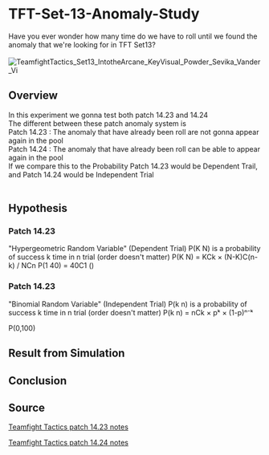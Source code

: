# TFT-Set-13-Anomaly-Study
Have you ever wonder how many time do we have to roll until we found the anomaly that we're looking for in TFT Set13? <br><br>
![TeamfightTactics_Set13_IntotheArcane_KeyVisual_Powder_Sevika_Vander_Vi](https://github.com/user-attachments/assets/cf9b3a1e-c547-4252-b89f-c8ebfa2e9658)


## Overview
In this experiment we gonna test both patch 14.23 and 14.24 <br>
The different between these patch anomaly system is <br>
Patch 14.23 : The anomaly that have already been roll are not gonna appear again in the pool <br>
Patch 14.24 : The anomaly that have already been roll can be able to appear again in the pool <br>
If we compare this to the Probability Patch 14.23 would be Dependent Trail, and Patch 14.24 would be Independent Trial <br>
<br>


## Hypothesis
### Patch 14.23
"Hypergeometric Random Variable" (Dependent Trial)
P(K N) is a probability of success k time in n trial (order doesn't matter)
P(K N) = KCk × (N-K)C(n-k) / NCn
P(1 40) = 40C1 () 

### Patch 14.23
"Binomial Random Variable" (Independent Trial)
P(k n) is a probability of success k time in n trial (order doesn't matter)
P(k n) = nCk × pᵏ × (1-p)ⁿ⁻ᵏ

P(0,100)


## Result from Simulation


## Conclusion


## Source
<a href="https://teamfighttactics.leagueoflegends.com/en-sg/news/game-updates/teamfight-tactics-patch-14-23-notes/">Teamfight Tactics patch 14.23 notes</a>
<br>

<a href="https://teamfighttactics.leagueoflegends.com/en-ph/news/game-updates/teamfight-tactics-patch-14-24-notes/">Teamfight Tactics patch 14.24 notes</a>
<br>
